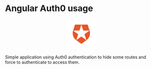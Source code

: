 # Angular Auth0 usage
<p align="center">
  <img src="https://github.com/DarwinGonzalez/Angular-Auth0/blob/master/src/assets/auth0.png?raw=true" width="100px" height="100px">
</p>
Simple application using Auth0 authentication to hide some routes and force to authenticate to access them.
